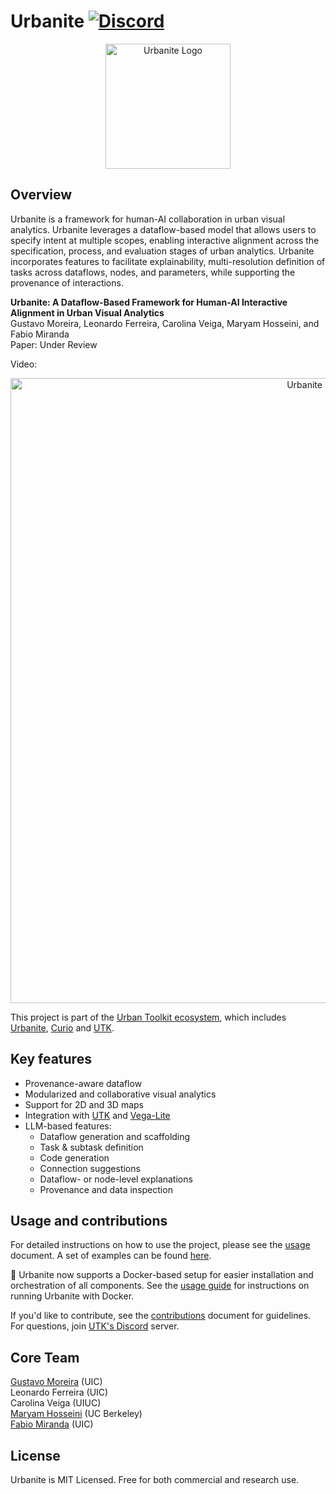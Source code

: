 # Urbanite [![Discord](https://img.shields.io/badge/Discord-738ADB)](https://discord.gg/vjpSMSJR8r)

<div align="center">
  <img src="https://github.com/urban-toolkit/urbanite/blob/main/logo.png?raw=true" alt="Urbanite Logo" height="200"/></br>
  <!-- [<a href="https://arxiv.org/abs/2408.06139">Paper</a>] | [<a href="https://urbantk.org/curio">Website</a>] -->
</div>

## Overview

Urbanite is a framework for human-AI collaboration in urban visual analytics. Urbanite leverages a dataflow-based model that allows users to specify intent at multiple scopes, enabling interactive alignment across the specification, process, and evaluation stages of urban analytics. Urbanite incorporates features to facilitate explainability, multi-resolution definition of tasks across dataflows, nodes, and parameters, while supporting the provenance of interactions.

**Urbanite: A Dataflow-Based Framework for Human-AI Interactive Alignment in Urban Visual Analytics**  
Gustavo Moreira, Leonardo Ferreira, Carolina Veiga, Maryam Hosseini, and Fabio Miranda  
Paper: Under Review

Video:

<!-- <div align="center">
  <video src="https://github.com/urban-toolkit/curio/assets/2387594/6d29bda8-5e94-4496-a4ae-fd55adff024f" />
</div> -->

<p align="center">
  <img src="https://github.com/urban-toolkit/urbanite/blob/main/images/banner.jpg?raw=true" alt="Urbanite Use Cases" width="1000"/>
</p>

This project is part of the [Urban Toolkit ecosystem](https://urbantk.org), which includes [Urbanite](https://github.com/urban-toolkit/urbanite/), [Curio](https://github.com/urban-toolkit/curio/) and [UTK](https://github.com/urban-toolkit/utk). 

## Key features

- Provenance-aware dataflow
- Modularized and collaborative visual analytics
- Support for 2D and 3D maps
- Integration with [UTK](https://urbantk.org) and [Vega-Lite](https://vega.github.io/vega-lite/)
- LLM-based features:
  - Dataflow generation and scaffolding
  - Task & subtask definition
  - Code generation
  - Connection suggestions
  - Dataflow- or node-level explanations
  - Provenance and data inspection 

## Usage and contributions
For detailed instructions on how to use the project, please see the [usage](docs/USAGE.md) document. A set of examples can be found [here](https://github.com/urban-toolkit/urbanite/tree/main/docs). 

🚀 Urbanite now supports a Docker-based setup for easier installation and orchestration of all components. See the [usage guide](docs/USAGE.md) for instructions on running Urbanite with Docker.

If you'd like to contribute, see the [contributions](docs/CONTRIBUTIONS.md) document for guidelines. For questions, join [UTK's Discord](https://discord.gg/vjpSMSJR8r) server.

## Core Team

[Gustavo Moreira](https://gmmuller.github.io/) (UIC)   
Leonardo Ferreira (UIC)  
Carolina Veiga (UIUC)  
[Maryam Hosseini](https://www.maryamhosseini.me/) (UC Berkeley)  
[Fabio Miranda](https://fmiranda.me) (UIC)  

## License
Urbanite is MIT Licensed. Free for both commercial and research use.